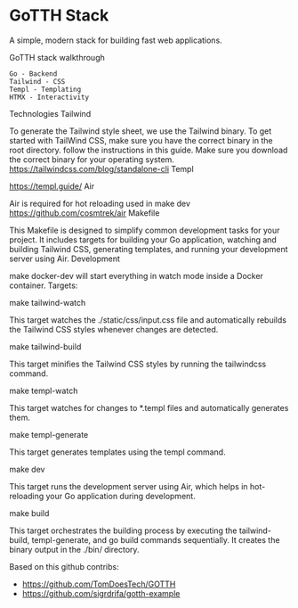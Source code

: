 # GoTTH Stack

A simple, modern stack for building fast web applications.

GoTTH stack walkthrough

    Go - Backend
    Tailwind - CSS
    Templ - Templating
    HTMX - Interactivity

Technologies
Tailwind

To generate the Tailwind style sheet, we use the Tailwind binary. To get started with TailWind CSS, make sure you have the correct binary in the root directory. follow the instructions in this guide. Make sure you download the correct binary for your operating system. https://tailwindcss.com/blog/standalone-cli
Templ

https://templ.guide/
Air

Air is required for hot reloading used in make dev https://github.com/cosmtrek/air
Makefile

This Makefile is designed to simplify common development tasks for your project. It includes targets for building your Go application, watching and building Tailwind CSS, generating templates, and running your development server using Air.
Development

make docker-dev will start everything in watch mode inside a Docker container.
Targets:

make tailwind-watch

This target watches the ./static/css/input.css file and automatically rebuilds the Tailwind CSS styles whenever changes are detected.

make tailwind-build

This target minifies the Tailwind CSS styles by running the tailwindcss command.

make templ-watch

This target watches for changes to *.templ files and automatically generates them.

make templ-generate

This target generates templates using the templ command.

make dev

This target runs the development server using Air, which helps in hot-reloading your Go application during development.

make build

This target orchestrates the building process by executing the tailwind-build, templ-generate, and go build commands sequentially. It creates the binary output in the ./bin/ directory.

Based on this github contribs:

- https://github.com/TomDoesTech/GOTTH
- https://github.com/sigrdrifa/gotth-example
